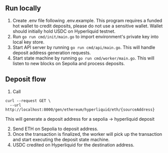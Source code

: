 ## Run locally
1. Create .env file following .env.example. This program requires a funded hot wallet to credit deposits, please do not use a sensitive wallet. Wallet should initially hold USDC on Hyperliquid testnet.
2. Run `go run cmd/init/main.go` to import environment's private key into local key store.
3. Start API server by running `go run cmd/api/main.go`. This will handle deposit address generation requests.
4. Start state machine by running `go run cmd/worker/main.go`. This will listen to new blocks on Sepolia and process deposits.

## Deposit flow
1. Call
```
curl --request GET \
  --url http://localhost:8000/gen/ethereum/hyperliquid/eth/{sourceAddress}
```
This will generate a deposit address for a sepolia -> hyperliquid deposit

2. Send ETH on Sepolia to deposit address.
3. Once the transaction is finalized, the worker will pick up the transaction and start executing the deposit state machine.
4. USDC credited on Hyperliquid for the destination address.
